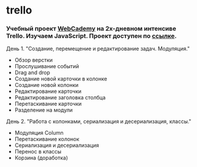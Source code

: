 # trello
### Учебный проект [WebCademy](https://webcademy.ru/) на 2х-дневном интенсиве Trello. Изучаем JavaScript. Проект доступен по [ссылке](https://shums89.github.io/trello/).

День 1. "Создание, перемещение и редактирование задач. Модуляция."
* Обзор верстки
* Прослушивание событий
* Drag and drop
* Создание новой карточки в колонке
* Создание новой колонки
* Редактирование карточки
* Редактирование заголовка столбца
* Перетаскивание карточки
* Разделение на модули

День 2. "Работа с колонками, сериализация и десериализация, классы."
* Модуляция Column
* Перетаскивание колонок
* Сериализация и десериализация
* Перенос в классы
* Корзина (доработка)
